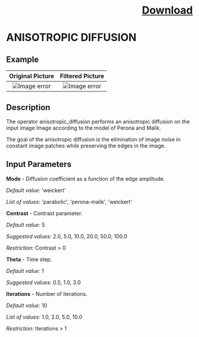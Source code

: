 # <p align="right"><a class="github-button" aria-label="Download ntkme/github-buttons on GitHub" href="https://github.com/Balluff-BVS/halconscripts/raw/master/Filters/Smoothing/Diffusion/AnisotropicDiffusion/anisotropic_diffusion.zip" data-icon="octicon-cloud-download">Download</a></p>


ANISOTROPIC DIFFUSION
==========

## Example

Original Picture             | Filtered Picture
:-------------------------:|:-------------------------:
![Image error](https://github.com/Balluff-BVS/halconscripts/blob/master/Filters/Smoothing/Diffusion/AnisotropicDiffusion/original.png?raw=true)  |  ![Image error](https://github.com/Balluff-BVS/halconscripts/blob/master/Filters/Smoothing/Diffusion/AnisotropicDiffusion/anisotropic_diffusion.png?raw=true)

Description
----------

The operator anisotropic_diffusion performs an anisotropic diffusion on the input image Image according to the model of Perona and Malik. 

The goal of the anisotropic diffusion is the elimination of image noise in constant image patches while preserving the edges in the image.

Input Parameters
----------

**Mode** - Diffusion coefficient as a function of the edge amplitude.

*Default value:* 'weickert'

*List of values:*  'parabolic', 'perona-malik', 'weickert'

**Contrast** - Contrast parameter.

*Default value:* 5

*Suggested values:* 2.0, 5.0, 10.0, 20.0, 50.0, 100.0

*Restriction:* Contrast > 0

**Theta** - Time step.

*Default value:* 1

*Suggested values:* 0.5, 1.0, 3.0

**Iterations** - Number of iterations.

*Default value:* 10

*List of values:* 1.0, 2.0, 5.0, 10.0

*Restriction:* Iterations > 1
